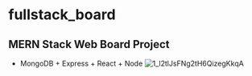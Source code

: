 # fullstack_board
## MERN Stack Web Board Project
* MongoDB + Express + React + Node
![1_l2tlJsFNg2tH6QizegKkqA](https://user-images.githubusercontent.com/71891870/211156753-8d74ea1a-dd56-4aef-986b-2d6d6e207208.png)
